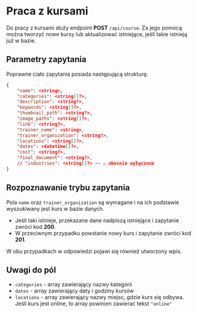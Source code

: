 # Praca z kursami

Do pracy z kursami służy endpoint **POST** `/api/course`.
Za jego pomocą można tworzyć nowe kursy lub aktualizować istniejące, jeśli takie istnieją już w bazie.

## Parametry zapytania

Poprawne ciało zapytania posiada następującą strukturę:

```json
{
    "name": <string>,
    "categories": <string[]?>,
    "description": <string?>,
    "keywords": <string[]?>,
    "thumbnail_path": <string?>,
    "image_paths": <string[]?>,
    "link": <string?>,
    "trainer_name": <string>,
    "trainer_organization": <string?>,
    "locations": <string[]?>,
    "dates": <datetime[]?>,
    "cost": <string?>,
    "final_document": <string?>,
    // "industries": <string[]?> -- ⚠️ obecnie wyłączone
}
```

## Rozpoznawanie trybu zapytania

Pola `name` oraz `trainer_organization` są wymagane i na ich podstawie wyszukiwany jest kurs w bazie danych.
- Jeśli taki istnieje, przekazane dane nadpiszą istniejące i zapytanie zwróci kod **200**.
- W przeciwnym przypadku powstanie nowy kurs i zapytanie zwróci kod **201**.

W obu przypadkach w odpowiedzi pojawi się również utworzony wpis.

## Uwagi do pól

- `categories` - array zawierający nazwy kategorii
- `dates` - array zawierający daty i godziny kursów
- `locations` - array zawierający nazwy miejsc, gdzie kurs się odbywa. Jeśli kurs jest online, to array powinien zawierać tekst `"online"`
<!-- - `industries` - nazwy branż powiązanych z kursem. Portal doda do utworzonego/edytowanego kursu branże, jakie istnieją w jego bazie, na podstawie przekazanych nazw. -->
